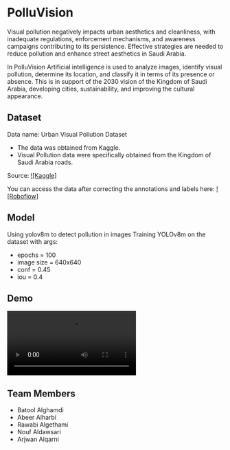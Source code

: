 
# PolluVision

Visual pollution negatively impacts urban aesthetics and cleanliness, with inadequate regulations, enforcement mechanisms, and awareness campaigns contributing to its persistence. Effective strategies are needed to reduce pollution and enhance street aesthetics in Saudi Arabia.

In PolluVision Artificial intelligence is used to analyze images, identify visual pollution, determine its location, and classify it in terms of its presence or absence. This is in support of the 2030 vision of the Kingdom of Saudi Arabia, developing cities, sustainability, and improving the cultural appearance.


## Dataset

Data name: Urban Visual Pollution Dataset
- The data was obtained from Kaggle.
- Visual Pollution data were specifically obtained from the Kingdom of Saudi Arabia roads.

Source: [![Kaggle]](https://www.kaggle.com/datasets/abhranta/urban-visual-pollution-dataset)

You can access the data after correcting the annotations and labels here:
[![Roboflow]](https://app.roboflow.com/sdaia-xqoon/capstone-avmph/8)


## Model

Using yolov8m to detect pollution in images Training YOLOv8m on the dataset with args: 
- epochs = 100
- image size = 640x640
- conf = 0.45
- iou = 0.4

## Demo
![](https://github.com/BatolG/PolluVision-T5/36402206-b53c-4771-ac95-a00d98d56226.mov)

## Team Members
- Batool Alghamdi
- Abeer Alharbi
- Rawabi Algethami
- Nouf Aldawsari
- Arjwan Alqarni


